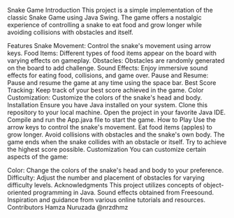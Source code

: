 Snake Game
Introduction
This project is a simple implementation of the classic Snake Game using Java Swing. The game offers a nostalgic experience of controlling a snake to eat food and grow longer while avoiding collisions with obstacles and itself.

Features
Snake Movement: Control the snake's movement using arrow keys.
Food Items: Different types of food items appear on the board with varying effects on gameplay.
Obstacles: Obstacles are randomly generated on the board to add challenge.
Sound Effects: Enjoy immersive sound effects for eating food, collisions, and game over.
Pause and Resume: Pause and resume the game at any time using the space bar.
Best Score Tracking: Keep track of your best score achieved in the game.
Color Customization: Customize the colors of the snake's head and body.
Installation
Ensure you have Java installed on your system.
Clone this repository to your local machine.
Open the project in your favorite Java IDE.
Compile and run the App.java file to start the game.
How to Play
Use the arrow keys to control the snake's movement.
Eat food items (apples) to grow longer.
Avoid collisions with obstacles and the snake's own body.
The game ends when the snake collides with an obstacle or itself.
Try to achieve the highest score possible.
Customization
You can customize certain aspects of the game:

Color: Change the colors of the snake's head and body to your preference.
Difficulty: Adjust the number and placement of obstacles for varying difficulty levels.
Acknowledgments
This project utilizes concepts of object-oriented programming in Java.
Sound effects obtained from Freesound.
Inspiration and guidance from various online tutorials and resources.
Contributors
Hamza Nuruzada @nrzdhmz
